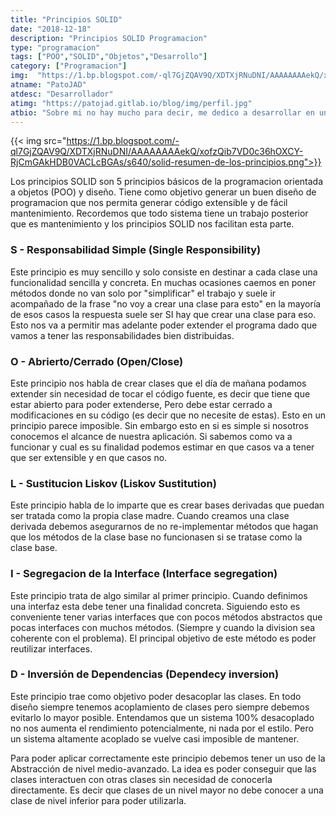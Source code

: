 ```yaml
---
title: "Principios SOLID"
date: "2018-12-18"
description: "Principios SOLID Programacion"
type: "programacion"
tags: ["POO","SOLID","Objetos","Desarrollo"]
category: ["Programacion"]
img:  "https://1.bp.blogspot.com/-ql7GjZQAV9Q/XDTXjRNuDNI/AAAAAAAAekQ/xofzQib7VD0c36hOXCY-RjCmGAkHDB0VACLcBGAs/s640/solid-resumen-de-los-principios.png"
atname: "PatoJAD"
atdesc: "Desarrollador"
atimg: "https://patojad.gitlab.io/blog/img/perfil.jpg"
atbio: "Sobre mi no hay mucho para decir, me dedico a desarrollar en una empresa de telecomunicaciones, utilizo linux desde el 2012 y hace años que es mi sistema operativo main. Soy una persona que busca crecer profesionalmente sin dejar de divertirse y hacer lo que me gusta. Siempre digo que cuando un proyecto sale es importante agradecer, por lo cual les recomiendo a todos leer la seccion Agreadecimientos en la cual me tome un tiempito para poder agradecer a todos y cada uno de los que hicieron posible todo esto."
---
```


{{< img src="https://1.bp.blogspot.com/-ql7GjZQAV9Q/XDTXjRNuDNI/AAAAAAAAekQ/xofzQib7VD0c36hOXCY-RjCmGAkHDB0VACLcBGAs/s640/solid-resumen-de-los-principios.png">}}

Los principios SOLID son 5 principios básicos de la programacion orientada a objetos (POO) y diseño. Tiene como objetivo generar un buen diseño de programacion que nos permita generar código extensible y de fácil mantenimiento. Recordemos que todo sistema tiene un trabajo posterior que es mantenimiento y los principios SOLID nos facilitan esta parte.

### S - Responsabilidad Simple (Single Responsibility)
Este principio es muy sencillo y solo consiste en destinar a cada clase una funcionalidad sencilla y concreta. En muchas ocasiones caemos en poner métodos donde no van solo por "simplificar" el trabajo y suele ir acompañado de la frase "no voy a crear una clase para esto" en la mayoría de esos casos la respuesta suele ser SI hay que crear una clase para eso. Esto nos va a permitir mas adelante poder extender el programa dado que vamos a tener las responsabilidades bien distribuidas.

### O - Abrierto/Cerrado (Open/Close)
Este principio nos habla de crear clases que el día de mañana podamos extender sin necesidad de tocar el código fuente, es decir que tiene que estar abierto para poder extenderse, Pero debe estar cerrado a modificaciones en su código (es decir que no necesite de estas). Esto en un principio parece imposible. Sin embargo esto en si es simple si nosotros conocemos el alcance de nuestra aplicación. Si sabemos como va a funcionar y cual es su finalidad podemos estimar en que casos va a tener que ser extensible y en que casos no.

### L - Sustitucion Liskov (Liskov Sustitution)
Este principio habla de lo imparte que es crear bases derivadas que puedan ser tratada como la propia clase madre. Cuando creamos una clase derivada debemos asegurarnos de no re-implementar métodos que hagan que los métodos de la clase base no funcionasen si se tratase como la clase base.

### I - Segregacion de la Interface (Interface segregation)
Este principio trata de algo similar al primer principio. Cuando definimos una interfaz esta debe tener una finalidad concreta. Siguiendo esto es conveniente tener varias interfaces que con pocos métodos abstractos que pocas interfaces con muchos métodos. (Siempre y cuando la division sea coherente con el problema). El principal objetivo de este método es poder reutilizar interfaces.

### D - Inversión de Dependencias (Dependecy inversion)
Este principio trae como objetivo poder desacoplar las clases. En todo diseño siempre tenemos acoplamiento de clases pero siempre debemos evitarlo lo mayor posible. Entendamos que un sistema 100% desacoplado no nos aumenta el rendimiento potencialmente, ni nada por el estilo. Pero un sistema altamente acoplado se vuelve casi imposible de mantener.

Para poder aplicar correctamente este principio debemos tener un uso de la Abstracción de nivel medio-avanzado. La idea es poder conseguir que las clases interactuen con otras clases sin necesidad de conocerla directamente. Es decir que clases de un nivel mayor no debe conocer a una clase de nivel inferior para poder utilizarla.
